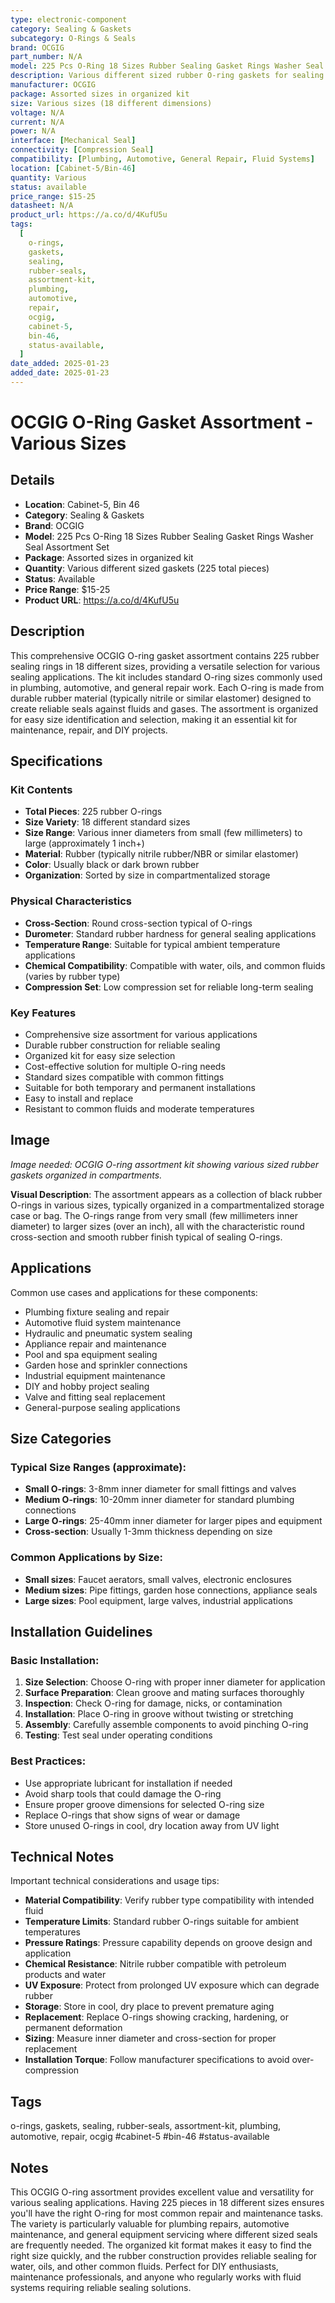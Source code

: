 ```yaml
---
type: electronic-component
category: Sealing & Gaskets
subcategory: O-Rings & Seals
brand: OCGIG
part_number: N/A
model: 225 Pcs O-Ring 18 Sizes Rubber Sealing Gasket Rings Washer Seal Assortment Set
description: Various different sized rubber O-ring gaskets for sealing applications, 225 pieces in 18 sizes
manufacturer: OCGIG
package: Assorted sizes in organized kit
size: Various sizes (18 different dimensions)
voltage: N/A
current: N/A
power: N/A
interface: [Mechanical Seal]
connectivity: [Compression Seal]
compatibility: [Plumbing, Automotive, General Repair, Fluid Systems]
location: [Cabinet-5/Bin-46]
quantity: Various
status: available
price_range: $15-25
datasheet: N/A
product_url: https://a.co/d/4KufU5u
tags:
  [
    o-rings,
    gaskets,
    sealing,
    rubber-seals,
    assortment-kit,
    plumbing,
    automotive,
    repair,
    ocgig,
    cabinet-5,
    bin-46,
    status-available,
  ]
date_added: 2025-01-23
added_date: 2025-01-23
---
```


# OCGIG O-Ring Gasket Assortment - Various Sizes

## Details

- **Location**: Cabinet-5, Bin 46
- **Category**: Sealing & Gaskets
- **Brand**: OCGIG
- **Model**: 225 Pcs O-Ring 18 Sizes Rubber Sealing Gasket Rings Washer Seal Assortment Set
- **Package**: Assorted sizes in organized kit
- **Quantity**: Various different sized gaskets (225 total pieces)
- **Status**: Available
- **Price Range**: $15-25
- **Product URL**: https://a.co/d/4KufU5u

## Description

This comprehensive OCGIG O-ring gasket assortment contains 225 rubber sealing rings in 18 different sizes, providing a versatile selection for various sealing applications. The kit includes standard O-ring sizes commonly used in plumbing, automotive, and general repair work. Each O-ring is made from durable rubber material (typically nitrile or similar elastomer) designed to create reliable seals against fluids and gases. The assortment is organized for easy size identification and selection, making it an essential kit for maintenance, repair, and DIY projects.

## Specifications

### Kit Contents

- **Total Pieces**: 225 rubber O-rings
- **Size Variety**: 18 different standard sizes
- **Size Range**: Various inner diameters from small (few millimeters) to large (approximately 1 inch+)
- **Material**: Rubber (typically nitrile rubber/NBR or similar elastomer)
- **Color**: Usually black or dark brown rubber
- **Organization**: Sorted by size in compartmentalized storage

### Physical Characteristics

- **Cross-Section**: Round cross-section typical of O-rings
- **Durometer**: Standard rubber hardness for general sealing applications
- **Temperature Range**: Suitable for typical ambient temperature applications
- **Chemical Compatibility**: Compatible with water, oils, and common fluids (varies by rubber type)
- **Compression Set**: Low compression set for reliable long-term sealing

### Key Features

- Comprehensive size assortment for various applications
- Durable rubber construction for reliable sealing
- Organized kit for easy size selection
- Cost-effective solution for multiple O-ring needs
- Standard sizes compatible with common fittings
- Suitable for both temporary and permanent installations
- Easy to install and replace
- Resistant to common fluids and moderate temperatures

## Image

_Image needed: OCGIG O-ring assortment kit showing various sized rubber gaskets organized in compartments._

**Visual Description**: The assortment appears as a collection of black rubber O-rings in various sizes, typically organized in a compartmentalized storage case or bag. The O-rings range from very small (few millimeters inner diameter) to larger sizes (over an inch), all with the characteristic round cross-section and smooth rubber finish typical of sealing O-rings.

## Applications

Common use cases and applications for these components:

- Plumbing fixture sealing and repair
- Automotive fluid system maintenance
- Hydraulic and pneumatic system sealing
- Appliance repair and maintenance
- Pool and spa equipment sealing
- Garden hose and sprinkler connections
- Industrial equipment maintenance
- DIY and hobby project sealing
- Valve and fitting seal replacement
- General-purpose sealing applications

## Size Categories

### Typical Size Ranges (approximate):

- **Small O-rings**: 3-8mm inner diameter for small fittings and valves
- **Medium O-rings**: 10-20mm inner diameter for standard plumbing connections
- **Large O-rings**: 25-40mm inner diameter for larger pipes and equipment
- **Cross-section**: Usually 1-3mm thickness depending on size

### Common Applications by Size:

- **Small sizes**: Faucet aerators, small valves, electronic enclosures
- **Medium sizes**: Pipe fittings, garden hose connections, appliance seals
- **Large sizes**: Pool equipment, large valves, industrial applications

## Installation Guidelines

### Basic Installation:

1. **Size Selection**: Choose O-ring with proper inner diameter for application
2. **Surface Preparation**: Clean groove and mating surfaces thoroughly
3. **Inspection**: Check O-ring for damage, nicks, or contamination
4. **Installation**: Place O-ring in groove without twisting or stretching
5. **Assembly**: Carefully assemble components to avoid pinching O-ring
6. **Testing**: Test seal under operating conditions

### Best Practices:

- Use appropriate lubricant for installation if needed
- Avoid sharp tools that could damage the O-ring
- Ensure proper groove dimensions for selected O-ring size
- Replace O-rings that show signs of wear or damage
- Store unused O-rings in cool, dry location away from UV light

## Technical Notes

Important technical considerations and usage tips:

- **Material Compatibility**: Verify rubber type compatibility with intended fluid
- **Temperature Limits**: Standard rubber O-rings suitable for ambient temperatures
- **Pressure Ratings**: Pressure capability depends on groove design and application
- **Chemical Resistance**: Nitrile rubber compatible with petroleum products and water
- **UV Exposure**: Protect from prolonged UV exposure which can degrade rubber
- **Storage**: Store in cool, dry place to prevent premature aging
- **Replacement**: Replace O-rings showing cracking, hardening, or permanent deformation
- **Sizing**: Measure inner diameter and cross-section for proper replacement
- **Installation Torque**: Follow manufacturer specifications to avoid over-compression

## Tags

o-rings, gaskets, sealing, rubber-seals, assortment-kit, plumbing, automotive, repair, ocgig #cabinet-5 #bin-46 #status-available

## Notes

This OCGIG O-ring assortment provides excellent value and versatility for various sealing applications. Having 225 pieces in 18 different sizes ensures you'll have the right O-ring for most common repair and maintenance tasks. The variety is particularly valuable for plumbing repairs, automotive maintenance, and general equipment servicing where different sized seals are frequently needed. The organized kit format makes it easy to find the right size quickly, and the rubber construction provides reliable sealing for water, oils, and other common fluids. Perfect for DIY enthusiasts, maintenance professionals, and anyone who regularly works with fluid systems requiring reliable sealing solutions.
